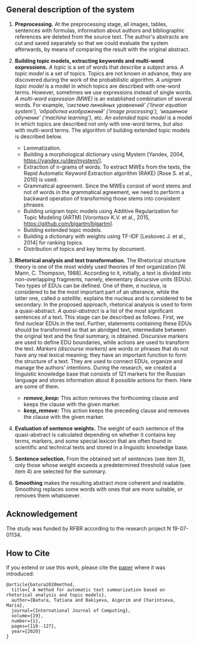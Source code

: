 
## General description of the system

1. **Preprocessing.** At the preprocessing stage, all images, tables, sentences with formulas, information about authors and bibliographic references are deleted from the source text. The author's abstracts are cut and saved separately so that we could evaluate the system afterwards, by means of comparing the result with the original abstract.

2. **Building topic models, extracting keywords and multi-word expressions.** _A topic_ is a set of words that describe a subject area. _A topic model_ is a set of topics. Topics are not known in advance, they are discovered during the work of the probabilistic algorithm.
_A unigram topic model_ is a model in which topics are described with one-word terms. However, sometimes we use expressions instead of single words. _A multi-word expression (MWE)_ is an established combination of several words. For example, _‘система линейных уравнений’ (‘linear equation system’), ‘обработка изображений’ (‘image processing’), ‘машинное обучение’ (‘machine learning’)_, etc. _An extended topic model_ is a model in which topics are described not only with one-word terms, but also with multi-word terms.
The algorithm of building extended topic models is described below.
   - Lemmatization.
   - Building a morphological dictionary using Mystem [Yandex, 2004, https://yandex.ru/dev/mystem/].
   - Extraction of n-grams of words. To extract MWEs from the texts, the Rapid Automatic Keyword Extraction algorithm (RAKE) [Rose S. et al., 2010] is used. 
   - Grammatical agreement. Since the MWEs consist of word stems and not of words in the grammatical agreement, we need to perform a backward operation of transforming those stems into consistent phrases.
   - Building unigram topic models using Additive Regularization for Topic Modeling (ARTM) [Vorontsov K.V. et al., 2015, https://github.com/bigartm/bigartm].
   - Building extended topic models.
   - Building a dictionary with weights using TF-IDF [Leskovec J. et al., 2014] for ranking topics.
   - Distribution of topics and key terms by document.

3. **Rhetorical analysis and text transformation.** The Rhetorical structure theory is one of the most widely used theories of text organization [W. Mann, C. Thompson, 1988]. According to it, initially, a text is divided into non-overlapping fragments, namely, elementary discursive units (EDUs). Two types of EDUs can be defined. One of them, _a nucleus_, is considered to be the most important part of an utterance, while the latter one, called _a satellite_, explains the nucleus and is considered to be secondary. In the proposed approach, rhetorical analysis is used to form a quasi-abstract. _A quasi-abstract_ is a list of the most significant sentences of a text. This stage can be described as follows. First, we find nuclear EDUs in the text. Further, statements containing these EDUs should be transformed so that an abridged text, intermediate between the original text and the final summary, is obtained. Discursive markers are used to define EDU boundaries, while actions are used to transform the text.
_Markers (discourse markers)_ are words or phrases that do not have any real lexical meaning; they have an important function to form the structure of a text. They are used to connect EDUs, organize and manage the authors’ intentions. During the research, we created a linguistic knowledge base that consists of 121 markers for the Russian language and stores information about 8 possible actions for them. Here are some of them.  
    - **_remove_keep:_** This action removes the forthcoming clause and keeps the clause with the given marker.
    - **_keep_remove:_** This action keeps the preceding clause and removes the clause with the given marker.

4. **Evaluation of sentence weights.** The weight of each sentence of the quasi-abstract is calculated depending on whether it contains key terms, markers, and some special lexicon that are often found in scientific and technical texts and stored in a linguistic knowledge base.

5. **Sentence selection.** From the obtained set of sentences (see item 3), only those whose weight exceeds a predetermined threshold value (see item 4) are selected for the summary.

6. **Smoothing** makes the resulting abstract more coherent and readable. Smoothing replaces some words with ones that are more suitable, or removes them whatsoever.

## Acknowledgement

The study was funded by RFBR according to the research project N 19-07-01134.


## How to Cite

If you extend or use this work, please cite the [paper](https://computingonline.net/computing/article/view/1700/900) where it was introduced:
```
@article{batura2020method,
  title={ A method for automatic text summarization based on rhetorical analysis and topic models},
  author={Batura, Tatiana and Bakiyeva, Aigerim and Charintseva, Maria},
  journal={International Journal of Computing},
  volume={19},
  number={1},
  pages={118--127},
  year={2020}
}
```
